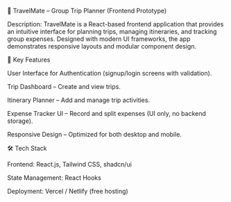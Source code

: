 🚀 TravelMate – Group Trip Planner (Frontend Prototype)

Description:
TravelMate is a React-based frontend application that provides an intuitive interface for planning trips, managing itineraries, and tracking group expenses. Designed with modern UI frameworks, the app demonstrates responsive layouts and modular component design.

🔑 Key Features

User Interface for Authentication (signup/login screens with validation).

Trip Dashboard – Create and view trips.

Itinerary Planner – Add and manage trip activities.

Expense Tracker UI – Record and split expenses (UI only, no backend storage).

Responsive Design – Optimized for both desktop and mobile.

🛠️ Tech Stack

Frontend: React.js, Tailwind CSS, shadcn/ui

State Management: React Hooks

Deployment: Vercel / Netlify (free hosting)
